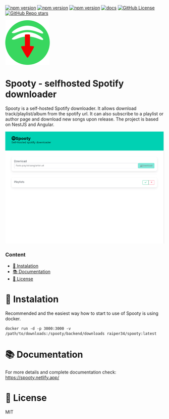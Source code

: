 [![npm version](https://img.shields.io/docker/pulls/raiper34/spooty)](https://hub.docker.com/repository/docker/raiper34/spooty/general)
[![npm version](https://img.shields.io/docker/image-size/raiper34/spooty)](https://hub.docker.com/repository/docker/raiper34/spooty/general)
[![npm version](https://img.shields.io/docker/stars/raiper34/spooty)](https://hub.docker.com/repository/docker/raiper34/spooty/general)
[![docs](https://badgen.net/badge/docs/online/orange)](https://spooty.netlify.app)
[![GitHub License](https://img.shields.io/github/license/raiper34/spooty)](https://github.com/Raiper34/spooty)
[![GitHub Repo stars](https://img.shields.io/github/stars/raiper34/spooty)](https://github.com/Raiper34/spooty)

![spooty logo](assets/logo.png)
# Spooty - selfhosted Spotify downloader
Spooty is a self-hosted Spotify downloader.
It allows download track/playlist/album from the spotify url.
It can also subscribe to a playlist or author page and download new songs upon release.
The project is based on NestJS and Angular. 

![demo](assets/demo.gif)

### Content
- [🚀 Instalation](#-instalation)
- [📚 Documentation](#-documentation)
- [📖 License](#-license)

# 🚀 Instalation
Recommended and the easiest way how to start to use of Spooty is using docker.
```shell
docker run -d -p 3000:3000 -v /path/to/downloads:/spooty/backend/downloads raiper34/spooty:latest
```

# 📚 Documentation
For more details and complete documentation check: https://spooty.netlify.app/

# 📖 License
MIT
